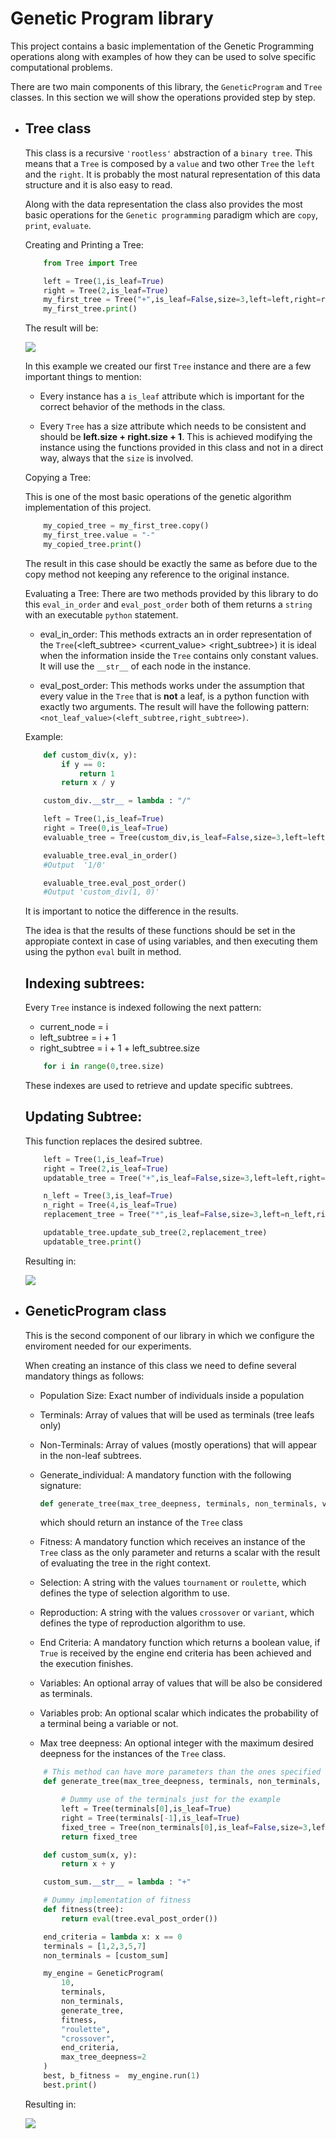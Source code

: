 # Genetic Program library
This project contains a basic implementation of the Genetic Programming operations along with examples of how they can be used to solve specific computational problems.

There are two main components of this library, the `GeneticProgram` and `Tree` classes. In this section we will show the operations provided step by step.

* ## Tree class

    This class is a recursive `'rootless'` abstraction of a `binary tree`. This means that a `Tree` is composed by a `value` and two other `Tree` the `left` and the `right`. It is probably the most natural representation of this data structure and it is also easy to read.

    Along with the data representation the class also provides the most basic operations for the `Genetic programming` paradigm
    which are `copy`, `print`, `evaluate`.

    Creating and Printing a Tree:

    ```python
        from Tree import Tree

        left = Tree(1,is_leaf=True)
        right = Tree(2,is_leaf=True)
        my_first_tree = Tree("+",is_leaf=False,size=3,left=left,right=right)
        my_first_tree.print()
    ```

    The result will be:

    ![](https://raw.githubusercontent.com/humbertordrgs/NN_GP_T_3/develop/assets/init.png)
    
    In this example we created our first `Tree` instance and there are a few important things to mention:

    *   Every instance has a `is_leaf` attribute which is important for the correct behavior of the methods in the class.

    *   Every `Tree` has a size attribute which needs to be consistent and should be **left.size + right.size + 1**. This is achieved modifying the instance using the functions provided in this class and not in a direct way, always that the `size` is involved.

    Copying a Tree:

    This is one of the most basic operations of the genetic algorithm implementation of this project.

    ```python
        my_copied_tree = my_first_tree.copy()
        my_first_tree.value = "-"
        my_copied_tree.print()
    ```
    
    The result in this case should be exactly the same as before due to the copy method not keeping any reference to the original instance.

    Evaluating a Tree: There are two methods provided by this library to do this `eval_in_order` and `eval_post_order` both of them returns a `string` with an executable `python` statement.     

    *   eval_in_order: This methods extracts an in order representation of the `Tree`(<left_subtree> <current_value> <right_subtree>) it is ideal when the information inside the `Tree` contains only constant values. It will use the `__str__` of each node in the instance.

    *    eval_post_order: This methods works under the assumption that every value in the `Tree` that is **not** a leaf, is a python function with exactly two arguments. The result will have the following pattern: `<not_leaf_value>(<left_subtree,right_subtree>)`.

    Example: 
    
    ```python
        def custom_div(x, y):
            if y == 0:
                return 1
            return x / y

        custom_div.__str__ = lambda : "/"

        left = Tree(1,is_leaf=True)
        right = Tree(0,is_leaf=True)
        evaluable_tree = Tree(custom_div,is_leaf=False,size=3,left=left,right=right)
    ```

    ```python
        evaluable_tree.eval_in_order()
        #Output  '1/0'

        evaluable_tree.eval_post_order()
        #Output 'custom_div(1, 0)'
    ```

    It is important to notice the difference in the results.

    The idea is that the results of these functions should be set in the appropiate context in case of using variables, and then executing them using the python `eval` built in method.

    ## Indexing subtrees: 
    Every `Tree` instance is indexed following the next pattern:

    * current_node = i
    * left_subtree = i + 1
    * right_subtree = i + 1 + left_subtree.size

    ```python
        for i in range(0,tree.size)
    ```

    These indexes are used to retrieve and update specific subtrees.

    ## Updating Subtree:
    This function replaces the desired subtree.

    ```python
        left = Tree(1,is_leaf=True)
        right = Tree(2,is_leaf=True)
        updatable_tree = Tree("+",is_leaf=False,size=3,left=left,right=right)

        n_left = Tree(3,is_leaf=True)
        n_right = Tree(4,is_leaf=True)
        replacement_tree = Tree("*",is_leaf=False,size=3,left=n_left,right=n_right)

        updatable_tree.update_sub_tree(2,replacement_tree)
        updatable_tree.print()
    ```
    
    Resulting in:
    
    ![](https://raw.githubusercontent.com/humbertordrgs/NN_GP_T_3/develop/assets/updated.png)

* ## GeneticProgram class

    This is the second component of our library in which we configure the enviroment needed for our experiments.

    When creating an instance of this class we need to define several mandatory things as follows:

    *   Population Size: Exact number of individuals inside a population

    *   Terminals: Array of values that will be used as terminals (tree leafs only)

    *   Non-Terminals: Array of values (mostly operations) that will  appear in the non-leaf subtrees.

    *   Generate_individual: A mandatory function with the following signature:

        ```python
        def generate_tree(max_tree_deepness, terminals, non_terminals, variables, variables_prob)
        ```
        which should return an instance of the `Tree` class 
    
    *   Fitness: A mandatory function which receives an instance of the `Tree` class as the only parameter and returns a scalar with the result of evaluating the tree in the right context.

    *   Selection: A string with the values `tournament` or `roulette`, which defines the type of selection algorithm to use.

    *   Reproduction: A string with the values `crossover` or `variant`, which defines the type of reproduction algorithm to use.

    *   End Criteria: A mandatory function which returns a boolean value, if `True` is received by the engine end criteria has been achieved and the execution finishes.

    *   Variables: An optional array of values that will be also be considered as terminals.

    *    Variables prob: An optional scalar which indicates the probability of a terminal being a variable or not.

    *   Max tree deepness: An optional integer with the maximum desired deepness for the instances of the `Tree` class.

    ```python
        # This method can have more parameters than the ones specified but not less
        def generate_tree(max_tree_deepness, terminals, non_terminals, variables, variables_prob):

            # Dummy use of the terminals just for the example
            left = Tree(terminals[0],is_leaf=True)
            right = Tree(terminals[-1],is_leaf=True)
            fixed_tree = Tree(non_terminals[0],is_leaf=False,size=3,left=left,right=right)
            return fixed_tree

        def custom_sum(x, y):
            return x + y

        custom_sum.__str__ = lambda : "+"

        # Dummy implementation of fitness
        def fitness(tree):
            return eval(tree.eval_post_order())

        end_criteria = lambda x: x == 0
        terminals = [1,2,3,5,7]
        non_terminals = [custom_sum] 

        my_engine = GeneticProgram(
            10,
            terminals,
            non_terminals,
            generate_tree,
            fitness,
            "roulette",
            "crossover",
            end_criteria,
            max_tree_deepness=2
        )
        best, b_fitness =  my_engine.run(1)
        best.print()
    ```

    Resulting in:

    ![](https://raw.githubusercontent.com/humbertordrgs/NN_GP_T_3/develop/assets/dummy.png)
